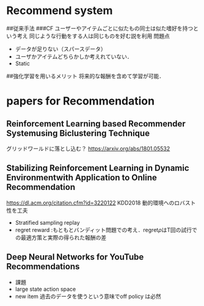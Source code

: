 # Recommend system
##従来手法
###CF
ユーザーやアイテムごとに似たもの同士は似た嗜好を持つという考え
同じような行動をする人は同じものを好む説を利用
問題点 
- データが足りない（スパースデータ）
- ユーザかアイテムどちらかしか考えれていない．
- Static

##強化学習を用いるメリット
将来的な報酬を含めて学習が可能．


# papers for Recommendation

## Reinforcement Learning based Recommender Systemusing Biclustering Technique
グリッドワールドに落とし込む？
https://arxiv.org/abs/1801.05532

## Stabilizing Reinforcement Learning in Dynamic Environmentwith Application to Online Recommendation
https://dl.acm.org/citation.cfm?id=3220122
KDD2018
動的環境へのロバスト性を工夫
- Stratified sampling replay
- regret reward :もともとバンディット問題での考え．regret$\rho$はT回の試行での最適方策と実際の得られた報酬の差

## Deep Neural Networks for YouTube Recommendations
- 課題
- large state action space
- new item
過去のデータを使うという意味でoff policy は必然
